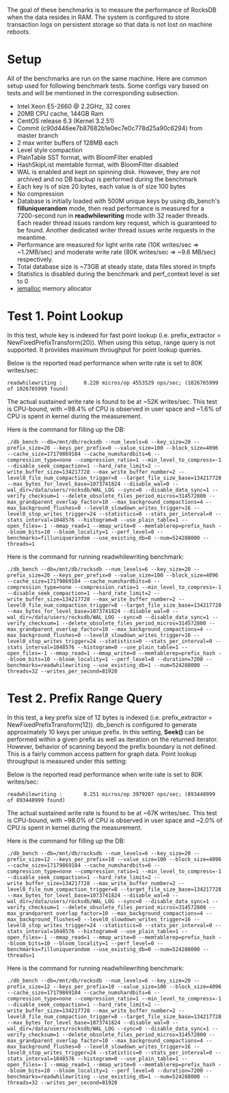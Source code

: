 The goal of these benchmarks is to measure the performance of RocksDB when the data resides in RAM. The system is configured to store transaction logs on persistent storage so that data is not lost on machine reboots.

# Setup

All of the benchmarks are run on the same machine. Here are common setup used for following benchmark tests. Some configs vary based on tests and will be mentioned in the corresponding subsection.

* Intel Xeon E5-2660 @ 2.2GHz, 32 cores
* 20MB CPU cache, 144GB Ram
* CentOS release 6.3 (Kernel 3.2.51)
* Commit (c90d446ee7b87682b1e0ec7e0c778d25a90c6294) from master branch
* 2 max writer buffers of 128MB each
* Level style compaction
* PlainTable SST format, with BloomFilter enabled
* HashSkipList memtable format, with BloomFilter disabled
* WAL is enabled and kept on spinning disk. However, they are not archived and no DB backup is performed during the benchmark
* Each key is of size 20 bytes, each value is of size 100 bytes
* No compression
* Database is initially loaded with 500M unique keys by using db_bench's **filluniquerandom** mode, then read performance is measured for a 7200-second run in **readwhilewriting** mode with 32 reader threads. Each reader thread issues random key request, which is guaranteed to be found. Another dedicated writer thread issues write requests in the meantime.
* Performance are measured for light write rate (10K writes/sec => ~1.2MB/sec) and moderate write rate (80K writes/sec => ~9.6 MB/sec) respectively. 
* Total database size is ~73GB at steady state, data files stored in tmpfs
* Statistics is disabled during the benchmark and perf_context level is set to 0
* [jemalloc](https://www.facebook.com/notes/facebook-engineering/scalable-memory-allocation-using-jemalloc/480222803919) memory allocator


# Test 1. Point Lookup

In this test, whole key is indexed for fast point lookup (i.e. prefix_extractor = NewFixedPrefixTransform(20)). When using this setup, range query is not supported. It provides maximum throughput for point lookup queries.

Below is the reported read performance when write rate is set to 80K writes/sec:

    readwhilewriting :       0.220 micros/op 4553529 ops/sec; (1026765999 of 1026765999 found)

The actual sustained write rate is found to be at ~52K writes/sec. This test is CPU-bound, with ~98.4% of CPU is observed in user space and ~1.6% of CPU is spent in kernel during the measurement.

Here is the command for filling up the DB:

    ./db_bench --db=/mnt/db/rocksdb --num_levels=6 --key_size=20 --prefix_size=20 --keys_per_prefix=0 --value_size=100 --block_size=4096 --cache_size=17179869184 --cache_numshardbits=6 --compression_type=none --compression_ratio=1 --min_level_to_compress=-1 --disable_seek_compaction=1 --hard_rate_limit=2 --write_buffer_size=134217728 --max_write_buffer_number=2 --level0_file_num_compaction_trigger=8 --target_file_size_base=134217728 --max_bytes_for_level_base=1073741824 --disable_wal=0 --wal_dir=/data/users/rocksdb/WAL_LOG --sync=0 --disable_data_sync=1 --verify_checksum=1 --delete_obsolete_files_period_micros=314572800 --max_grandparent_overlap_factor=10 --max_background_compactions=4 --max_background_flushes=0 --level0_slowdown_writes_trigger=16 --level0_stop_writes_trigger=24 --statistics=0 --stats_per_interval=0 --stats_interval=1048576 --histogram=0 --use_plain_table=1 --open_files=-1 --mmap_read=1 --mmap_write=0 --memtablerep=prefix_hash --bloom_bits=10 --bloom_locality=1 --perf_level=0 --benchmarks=filluniquerandom --use_existing_db=0 --num=524288000 --threads=1

Here is the command for running readwhilewriting benchmark:

    ./db_bench --db=/mnt/db/rocksdb --num_levels=6 --key_size=20 --prefix_size=20 --keys_per_prefix=0 --value_size=100 --block_size=4096 --cache_size=17179869184 --cache_numshardbits=6 --compression_type=none --compression_ratio=1 --min_level_to_compress=-1 --disable_seek_compaction=1 --hard_rate_limit=2 --write_buffer_size=134217728 --max_write_buffer_number=2 --level0_file_num_compaction_trigger=8 --target_file_size_base=134217728 --max_bytes_for_level_base=1073741824 --disable_wal=0 --wal_dir=/data/users/rocksdb/WAL_LOG --sync=0 --disable_data_sync=1 --verify_checksum=1 --delete_obsolete_files_period_micros=314572800 --max_grandparent_overlap_factor=10 --max_background_compactions=4 --max_background_flushes=0 --level0_slowdown_writes_trigger=16 --level0_stop_writes_trigger=24 --statistics=0 --stats_per_interval=0 --stats_interval=1048576 --histogram=0 --use_plain_table=1 --open_files=-1 --mmap_read=1 --mmap_write=0 --memtablerep=prefix_hash --bloom_bits=10 --bloom_locality=1 --perf_level=0 --duration=7200 --benchmarks=readwhilewriting --use_existing_db=1 --num=524288000 --threads=32 --writes_per_second=81920


# Test 2. Prefix Range Query

In this test, a key prefix size of 12 bytes is indexed (i.e. prefix_extractor = NewFixedPrefixTransform(12)). db_bench is configured to generate approximately 10 keys per unique prefix. In this setting, **Seek()** can be performed within a given prefix as well as iteration on the returned iterator. However, behavior of scanning beyond the prefix boundary is not defined. This is a fairly common access pattern for graph data. Point lookup throughput is measured under this setting:

Below is the reported read performance when write rate is set to 80K writes/sec:

    readwhilewriting :       0.251 micros/op 3979207 ops/sec; (893448999 of 893448999 found)

The actual sustained write rate is found to be at ~67K writes/sec. This test is CPU-bound, with ~98.0% of CPU is observed in user space and ~2.0% of CPU is spent in kernel during the measurement. 

Here is the command for filling up the DB:

    ./db_bench --db=/mnt/db/rocksdb --num_levels=6 --key_size=20 --prefix_size=12 --keys_per_prefix=10 --value_size=100 --block_size=4096 --cache_size=17179869184 --cache_numshardbits=6 --compression_type=none --compression_ratio=1 --min_level_to_compress=-1 --disable_seek_compaction=1 --hard_rate_limit=2 --write_buffer_size=134217728 --max_write_buffer_number=2 --level0_file_num_compaction_trigger=8 --target_file_size_base=134217728 --max_bytes_for_level_base=1073741824 --disable_wal=0 --wal_dir=/data/users/rocksdb/WAL_LOG --sync=0 --disable_data_sync=1 --verify_checksum=1 --delete_obsolete_files_period_micros=314572800 --max_grandparent_overlap_factor=10 --max_background_compactions=4 --max_background_flushes=0 --level0_slowdown_writes_trigger=16 --level0_stop_writes_trigger=24 --statistics=0 --stats_per_interval=0 --stats_interval=1048576 --histogram=0 --use_plain_table=1 --open_files=-1 --mmap_read=1 --mmap_write=0 --memtablerep=prefix_hash --bloom_bits=10 --bloom_locality=1 --perf_level=0 --benchmarks=filluniquerandom --use_existing_db=0 --num=524288000 --threads=1

Here is the command for running readwhilewriting benchmark:

    ./db_bench --db=/mnt/db/rocksdb --num_levels=6 --key_size=20 --prefix_size=12 --keys_per_prefix=10 --value_size=100 --block_size=4096 --cache_size=17179869184 --cache_numshardbits=6 --compression_type=none --compression_ratio=1 --min_level_to_compress=-1 --disable_seek_compaction=1 --hard_rate_limit=2 --write_buffer_size=134217728 --max_write_buffer_number=2 --level0_file_num_compaction_trigger=8 --target_file_size_base=134217728 --max_bytes_for_level_base=1073741824 --disable_wal=0 --wal_dir=/data/users/rocksdb/WAL_LOG --sync=0 --disable_data_sync=1 --verify_checksum=1 --delete_obsolete_files_period_micros=314572800 --max_grandparent_overlap_factor=10 --max_background_compactions=4 --max_background_flushes=0 --level0_slowdown_writes_trigger=16 --level0_stop_writes_trigger=24 --statistics=0 --stats_per_interval=0 --stats_interval=1048576 --histogram=0 --use_plain_table=1 --open_files=-1 --mmap_read=1 --mmap_write=0 --memtablerep=prefix_hash --bloom_bits=10 --bloom_locality=1 --perf_level=0 --duration=7200 --benchmarks=readwhilewriting --use_existing_db=1 --num=524288000 --threads=32 --writes_per_second=81920